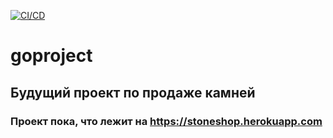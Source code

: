 [![CI/CD](https://github.com/MukhortovDenis/goproject/actions/workflows/pipeline.yml/badge.svg)](https://github.com/MukhortovDenis/goproject/actions/workflows/pipeline.yml)
# goproject
## Будущий проект по продаже камней
### Проект пока, что лежит на https://stoneshop.herokuapp.com
